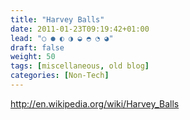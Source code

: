 ```yaml
---
title: "Harvey Balls"
date: 2011-01-23T09:19:42+01:00
lead: "○ ● ◐ ◑ ◒ ◓ ◔ ◕"
draft: false
weight: 50
tags: [miscellaneous, old blog]
categories: [Non-Tech]
---
```


http://en.wikipedia.org/wiki/Harvey_Balls